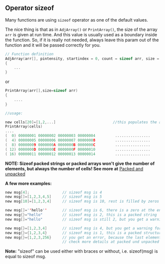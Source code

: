 ## Operator sizeof

Many functions are using `sizeof` operator as one of the default values.

The nice thing is that as in `AdjArray()` or `PrintArray()`, the size of the array `arr` is given at run time. And this value is usually used as a boundary inside the function. So, if it is really not needed, always leave this param out of the function and it will be passed correctly for you.

```c
// Function definition
AdjArray(arr[], pintensity, startindex = 0, count = sizeof arr, size = sizeof arr)
{
    ...
}
```

or

```c
PrintArray(arr[],size=sizeof arr)
{
    ....
}

//usage:

new cells[20]=[1,2,...]                          //this populates the array by 1,2,3,4,5,....
PrintArray(cells)
....
(  0) 00000001 00000002 00000003 00000004         ................
(  4) 00000005 00000006 00000007 00000008         ................
(  8) 00000009 0000000A 0000000B 0000000C         ................
( 12) 0000000D 0000000E 0000000F 00000010         ................
( 16) 00000011 00000012 00000013 00000014         ................
```

**NOTE: Sizeof packed strings or packed arrays won't give the number of elements, but always the number of cells! See more at** [Packed and unpacked](/pawn-specialties/packed-and-unpacked-strings.md)

**A few more examples:**

```c
new msg[4];               // sizeof msg is 4
new msg[]=[1,2,3,4,5]     // sizeof msg is 5
new msg[10]=[1,2,3,4]     // sizeof msg is 10, rest is filled by zeros

new msg[]=''hello''       // sizeof msg is 6, there is a zero at the end
new msg{}="hello"         // sizeof msg is 2, this is a packed string
new msg[]="hello"         // sizeof msg is still 2, but you get a warning for mixing indexing

new msg{}=[1,2,3,4]       // sizeof msg is 4, but you get a warning for mixing indexing
new msg{}={1,2,3,4}       // sizeof msg is 1, this is a packed structure
new msg{}={1,2,3,256}     // you get an error, because the last element is bigger than 255
                          // check more details at packed und unpacked description
```

**Note:** "sizeof" can be used either with braces or without, i.e. sizeof(msg) is equal to sizeof msg.

